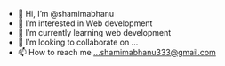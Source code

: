 - 👋 Hi, I’m @shamimabhanu
- 👀 I’m interested in Web development
- 🌱 I’m currently learning web development
- 💞️ I’m looking to collaborate on ...
- 📫 How to reach me ...shamimabhanu333@gmail.com

<!---
shamimabhanu/shamimabhanu is a ✨ special ✨ repository because its `README.md` (this file) appears on your GitHub profile.
You can click the Preview link to take a look at your changes.
--->
